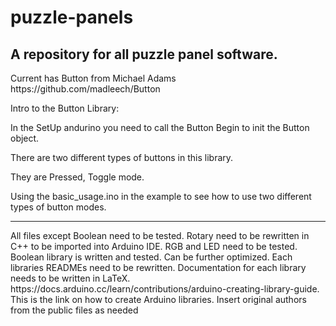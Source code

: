 # puzzle-panels
<p><h2>
A repository for all puzzle panel software.
</h2></p><bk><p>
Current has Button from Michael Adams https://github.com/madleech/Button
</p><p>
Intro to the Button Library:
  </p><p>
In the SetUp andurino you need to call the Button Begin to init the Button object.
  </p><p>
There are two different types of buttons in this library.
  </p><p>
They are Pressed, Toggle mode.
  </p><p>
Using the basic_usage.ino in the example to see how to use two different types of button modes.
</p><hr>
<p>All files except Boolean need to be tested. Rotary need to be rewritten in C++ to be imported into Arduino IDE. RGB and LED need to be tested. Boolean library is written and tested. Can be further optimized. Each libraries READMEs need to be rewritten. Documentation for each library needs to be written in LaTeX. https://docs.arduino.cc/learn/contributions/arduino-creating-library-guide. This is the link on how to create Arduino libraries. Insert original authors from the public files as needed</p>
